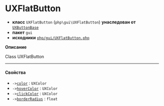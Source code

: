 # UXFlatButton

- **класс** `UXFlatButton` (`php\gui\UXFlatButton`) **унаследован от** [`UXButtonBase`](api-docs/classes/php/gui/UXButtonBase.ru.md)
- **пакет** `gui`
- **исходники** [`php/gui/UXFlatButton.php`](./src/main/resources/JPHP-INF/sdk/php/gui/UXFlatButton.php)

**Описание**

Class UXFlatButton

---

#### Свойства

- `->`[`color`](#prop-color) : `UXColor`
- `->`[`hoverColor`](#prop-hovercolor) : `UXColor`
- `->`[`clickColor`](#prop-clickcolor) : `UXColor`
- `->`[`borderRadius`](#prop-borderradius) : `float`